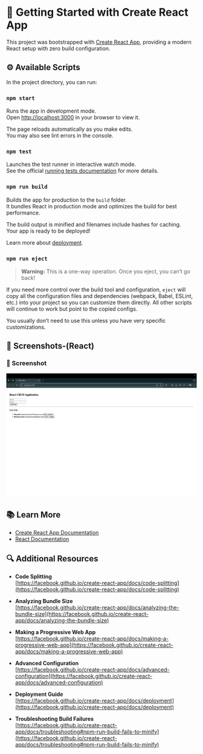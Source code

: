 # 🚀 Getting Started with Create React App

This project was bootstrapped with [Create React App](https://github.com/facebook/create-react-app), providing a modern React setup with zero build configuration.

## ⚙️ Available Scripts

In the project directory, you can run:

### `npm start`

Runs the app in development mode.  
Open [http://localhost:3000](http://localhost:3000) in your browser to view it.  

The page reloads automatically as you make edits.  
You may also see lint errors in the console.

### `npm test`

Launches the test runner in interactive watch mode.  
See the official [running tests documentation](https://facebook.github.io/create-react-app/docs/running-tests) for more details.

### `npm run build`

Builds the app for production to the `build` folder.  
It bundles React in production mode and optimizes the build for best performance.

The build output is minified and filenames include hashes for caching.  
Your app is ready to be deployed!  

Learn more about [deployment](https://facebook.github.io/create-react-app/docs/deployment).

### `npm run eject`

> **Warning:** This is a one-way operation. Once you eject, you can’t go back!

If you need more control over the build tool and configuration, `eject` will copy all the configuration files and dependencies (webpack, Babel, ESLint, etc.) into your project so you can customize them directly. All other scripts will continue to work but point to the copied configs.

You usually don’t need to use this unless you have very specific customizations.


## 📸 Screenshots-(React)

### 📂 Screenshot
<p align="center">
  <img width="1000" alt="Result" src="https://github.com/Bharath5050/CBA-Projects-and-Tasks/blob/main/CBA_React_Assignment/Results.png" />
</p>

## 📚 Learn More

- [Create React App Documentation](https://facebook.github.io/create-react-app/docs/getting-started)  
- [React Documentation](https://reactjs.org/)

## 🔍 Additional Resources

- **Code Splitting**  
  [https://facebook.github.io/create-react-app/docs/code-splitting](https://facebook.github.io/create-react-app/docs/code-splitting)

- **Analyzing Bundle Size**  
  [https://facebook.github.io/create-react-app/docs/analyzing-the-bundle-size](https://facebook.github.io/create-react-app/docs/analyzing-the-bundle-size)

- **Making a Progressive Web App**  
  [https://facebook.github.io/create-react-app/docs/making-a-progressive-web-app](https://facebook.github.io/create-react-app/docs/making-a-progressive-web-app)

- **Advanced Configuration**  
  [https://facebook.github.io/create-react-app/docs/advanced-configuration](https://facebook.github.io/create-react-app/docs/advanced-configuration)

- **Deployment Guide**  
  [https://facebook.github.io/create-react-app/docs/deployment](https://facebook.github.io/create-react-app/docs/deployment)

- **Troubleshooting Build Failures**  
  [https://facebook.github.io/create-react-app/docs/troubleshooting#npm-run-build-fails-to-minify](https://facebook.github.io/create-react-app/docs/troubleshooting#npm-run-build-fails-to-minify)
